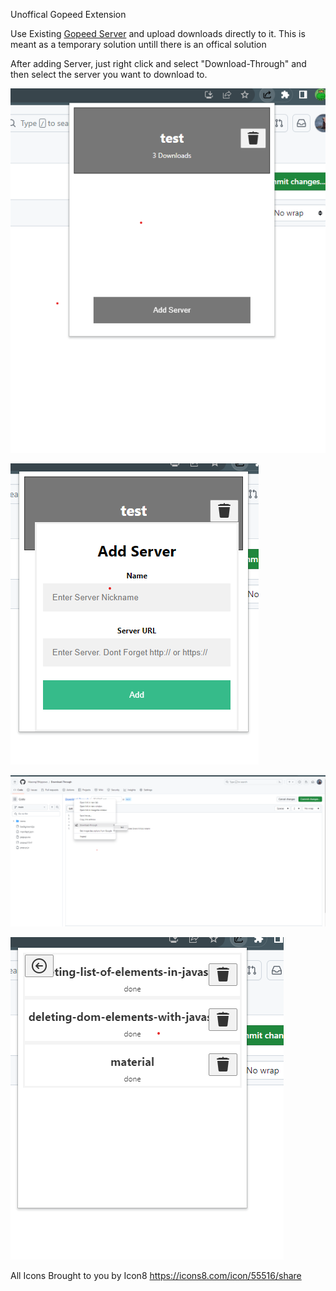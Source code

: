 Unoffical Gopeed Extension

Use Existing [Gopeed Server](https://github.com/GopeedLab/gopeed) and upload downloads directly to it. This is meant as a temporary solution untill there is an offical solution

After adding Server, just right click and select "Download-Through" and then select the server you want to download to.

![mainScreen](https://github.com/masong19hippows/Download-Through/blob/main/icons/mainScreen.png?raw=true)

![addServer](https://github.com/masong19hippows/Download-Through/blob/main/icons/addServer.png?raw=true)

![leftClick](https://github.com/masong19hippows/Download-Through/blob/main/icons/leftClick.png?raw=true)

![downloadList](https://github.com/masong19hippows/Download-Through/blob/main/icons/downloadList.png?raw=true)



All Icons Brought to you by Icon8 https://icons8.com/icon/55516/share
